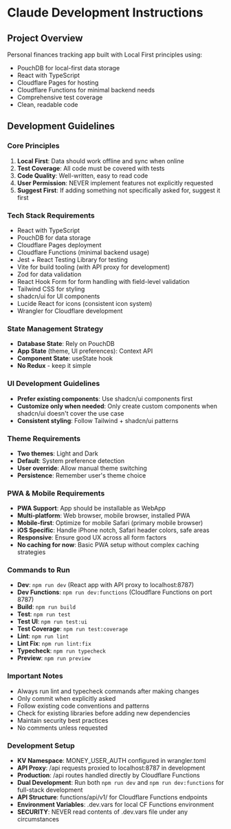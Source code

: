 # Claude Development Instructions

## Project Overview
Personal finances tracking app built with Local First principles using:
- PouchDB for local-first data storage
- React with TypeScript
- Cloudflare Pages for hosting
- Cloudflare Functions for minimal backend needs
- Comprehensive test coverage
- Clean, readable code

## Development Guidelines

### Core Principles
1. **Local First**: Data should work offline and sync when online
2. **Test Coverage**: All code must be covered with tests
3. **Code Quality**: Well-written, easy to read code
4. **User Permission**: NEVER implement features not explicitly requested
5. **Suggest First**: If adding something not specifically asked for, suggest it first

### Tech Stack Requirements
- React with TypeScript
- PouchDB for data storage
- Cloudflare Pages deployment
- Cloudflare Functions (minimal backend usage)
- Jest + React Testing Library for testing
- Vite for build tooling (with API proxy for development)
- Zod for data validation
- React Hook Form for form handling with field-level validation
- Tailwind CSS for styling
- shadcn/ui for UI components
- Lucide React for icons (consistent icon system)
- Wrangler for Cloudflare development

### State Management Strategy
- **Database State**: Rely on PouchDB
- **App State** (theme, UI preferences): Context API
- **Component State**: useState hook
- **No Redux** - keep it simple

### UI Development Guidelines
- **Prefer existing components**: Use shadcn/ui components first
- **Customize only when needed**: Only create custom components when shadcn/ui doesn't cover the use case
- **Consistent styling**: Follow Tailwind + shadcn/ui patterns

### Theme Requirements
- **Two themes**: Light and Dark
- **Default**: System preference detection
- **User override**: Allow manual theme switching
- **Persistence**: Remember user's theme choice

### PWA & Mobile Requirements
- **PWA Support**: App should be installable as WebApp
- **Multi-platform**: Web browser, mobile browser, installed PWA
- **Mobile-first**: Optimize for mobile Safari (primary mobile browser)
- **iOS Specific**: Handle iPhone notch, Safari header colors, safe areas
- **Responsive**: Ensure good UX across all form factors
- **No caching for now**: Basic PWA setup without complex caching strategies

### Commands to Run
- **Dev**: `npm run dev` (React app with API proxy to localhost:8787)
- **Dev Functions**: `npm run dev:functions` (Cloudflare Functions on port 8787)
- **Build**: `npm run build`
- **Test**: `npm run test`
- **Test UI**: `npm run test:ui`
- **Test Coverage**: `npm run test:coverage`
- **Lint**: `npm run lint`
- **Lint Fix**: `npm run lint:fix`
- **Typecheck**: `npm run typecheck`
- **Preview**: `npm run preview`

### Important Notes
- Always run lint and typecheck commands after making changes
- Only commit when explicitly asked
- Follow existing code conventions and patterns
- Check for existing libraries before adding new dependencies
- Maintain security best practices
- No comments unless requested

### Development Setup
- **KV Namespace**: MONEY_USER_AUTH configured in wrangler.toml
- **API Proxy**: /api requests proxied to localhost:8787 in development
- **Production**: /api routes handled directly by Cloudflare Functions
- **Dual Development**: Run both `npm run dev` and `npm run dev:functions` for full-stack development
- **API Structure**: functions/api/v1/ for Cloudflare Functions endpoints
- **Environment Variables**: .dev.vars for local CF Functions environment
- **SECURITY**: NEVER read contents of .dev.vars file under any circumstances